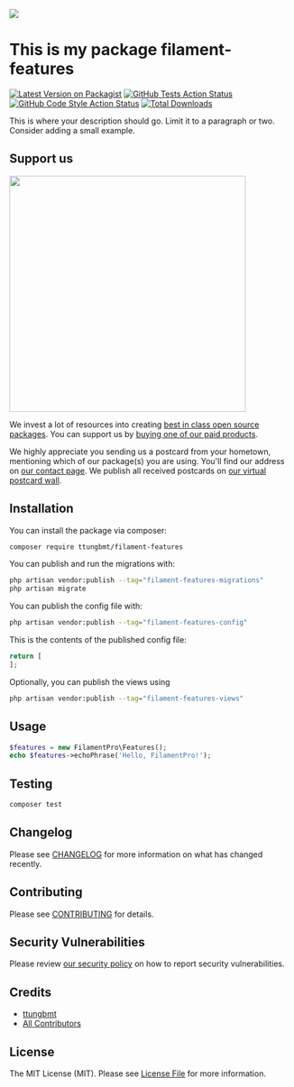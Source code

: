 
[<img src="https://github-ads.s3.eu-central-1.amazonaws.com/support-ukraine.svg?t=1" />](https://supportukrainenow.org)

# This is my package filament-features

[![Latest Version on Packagist](https://img.shields.io/packagist/v/ttungbmt/filament-features.svg?style=flat-square)](https://packagist.org/packages/ttungbmt/filament-features)
[![GitHub Tests Action Status](https://img.shields.io/github/workflow/status/ttungbmt/filament-features/run-tests?label=tests)](https://github.com/ttungbmt/filament-features/actions?query=workflow%3Arun-tests+branch%3Amain)
[![GitHub Code Style Action Status](https://img.shields.io/github/workflow/status/ttungbmt/filament-features/Check%20&%20fix%20styling?label=code%20style)](https://github.com/ttungbmt/filament-features/actions?query=workflow%3A"Check+%26+fix+styling"+branch%3Amain)
[![Total Downloads](https://img.shields.io/packagist/dt/ttungbmt/filament-features.svg?style=flat-square)](https://packagist.org/packages/ttungbmt/filament-features)

This is where your description should go. Limit it to a paragraph or two. Consider adding a small example.

## Support us

[<img src="https://github-ads.s3.eu-central-1.amazonaws.com/filament-features.jpg?t=1" width="419px" />](https://spatie.be/github-ad-click/filament-features)

We invest a lot of resources into creating [best in class open source packages](https://spatie.be/open-source). You can support us by [buying one of our paid products](https://spatie.be/open-source/support-us).

We highly appreciate you sending us a postcard from your hometown, mentioning which of our package(s) you are using. You'll find our address on [our contact page](https://spatie.be/about-us). We publish all received postcards on [our virtual postcard wall](https://spatie.be/open-source/postcards).

## Installation

You can install the package via composer:

```bash
composer require ttungbmt/filament-features
```

You can publish and run the migrations with:

```bash
php artisan vendor:publish --tag="filament-features-migrations"
php artisan migrate
```

You can publish the config file with:

```bash
php artisan vendor:publish --tag="filament-features-config"
```

This is the contents of the published config file:

```php
return [
];
```

Optionally, you can publish the views using

```bash
php artisan vendor:publish --tag="filament-features-views"
```

## Usage

```php
$features = new FilamentPro\Features();
echo $features->echoPhrase('Hello, FilamentPro!');
```

## Testing

```bash
composer test
```

## Changelog

Please see [CHANGELOG](CHANGELOG.md) for more information on what has changed recently.

## Contributing

Please see [CONTRIBUTING](https://github.com/spatie/.github/blob/main/CONTRIBUTING.md) for details.

## Security Vulnerabilities

Please review [our security policy](../../security/policy) on how to report security vulnerabilities.

## Credits

- [ttungbmt](https://github.com/ttungbmt)
- [All Contributors](../../contributors)

## License

The MIT License (MIT). Please see [License File](LICENSE.md) for more information.
